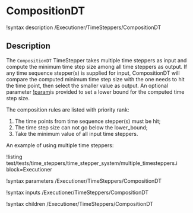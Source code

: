 # CompositionDT

!syntax description /Executioner/TimeSteppers/CompositionDT

## Description

The `CompositionDT` TimeStepper takes multiple time steppers as input and compute the minimum time step size among all time steppers as output. If any time sequence stepper(s) is supplied for input, CompositionDT will compare the computed minimum time step size with the one needs to hit the time point, then select the smaller value as output. An optional parameter [!param](/TimeSteppers/lower_bound)is provided to set a lower bound for the computed time step size.

The composition rules are listed with priority rank:
1. The time points from time sequence stepper(s) must be hit;
2. The time step size can not go below the lower_bound;
3. Take the minimum value of all input time steppers.

An example of using multiple time steppers:

!listing test/tests/time_steppers/time_stepper_system/multiple_timesteppers.i block=Executioner

!syntax parameters /Executioner/TimeSteppers/CompositionDT

!syntax inputs /Executioner/TimeSteppers/CompositionDT

!syntax children /Executioner/TimeSteppers/CompositionDT
